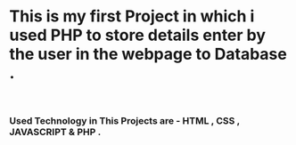 <h1> This is my first Project in which i used PHP to store details enter by the user in the webpage to Database .</h1> 
<br>
<h3> Used Technology in This Projects are - HTML , CSS , JAVASCRIPT & PHP .</h3>
